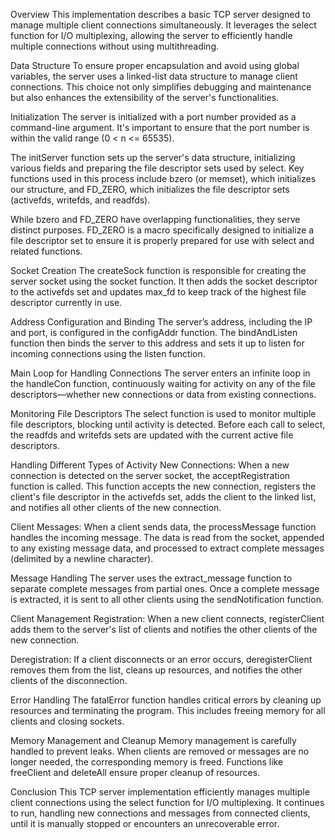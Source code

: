 Overview
This implementation describes a basic TCP server designed to manage multiple client connections simultaneously. It leverages the select function for I/O multiplexing, allowing the server to efficiently handle multiple connections without using multithreading.

Data Structure
To ensure proper encapsulation and avoid using global variables, the server uses a linked-list data structure to manage client connections. This choice not only simplifies debugging and maintenance but also enhances the extensibility of the server's functionalities.

Initialization
The server is initialized with a port number provided as a command-line argument. It's important to ensure that the port number is within the valid range (0 < n <= 65535).

The initServer function sets up the server's data structure, initializing various fields and preparing the file descriptor sets used by select. Key functions used in this process include bzero (or memset), which initializes our structure, and FD_ZERO, which initializes the file descriptor sets (activefds, writefds, and readfds).

While bzero and FD_ZERO have overlapping functionalities, they serve distinct purposes. FD_ZERO is a macro specifically designed to initialize a file descriptor set to ensure it is properly prepared for use with select and related functions.

Socket Creation
The createSock function is responsible for creating the server socket using the socket function. It then adds the socket descriptor to the activefds set and updates max_fd to keep track of the highest file descriptor currently in use.

Address Configuration and Binding
The server’s address, including the IP and port, is configured in the configAddr function. The bindAndListen function then binds the server to this address and sets it up to listen for incoming connections using the listen function.

Main Loop for Handling Connections
The server enters an infinite loop in the handleCon function, continuously waiting for activity on any of the file descriptors—whether new connections or data from existing connections.

Monitoring File Descriptors
The select function is used to monitor multiple file descriptors, blocking until activity is detected. Before each call to select, the readfds and writefds sets are updated with the current active file descriptors.

Handling Different Types of Activity
New Connections: When a new connection is detected on the server socket, the acceptRegistration function is called. This function accepts the new connection, registers the client's file descriptor in the activefds set, adds the client to the linked list, and notifies all other clients of the new connection.

Client Messages: When a client sends data, the processMessage function handles the incoming message. The data is read from the socket, appended to any existing message data, and processed to extract complete messages (delimited by a newline character).

Message Handling
The server uses the extract_message function to separate complete messages from partial ones. Once a complete message is extracted, it is sent to all other clients using the sendNotification function.

Client Management
Registration: When a new client connects, registerClient adds them to the server's list of clients and notifies the other clients of the new connection.

Deregistration: If a client disconnects or an error occurs, deregisterClient removes them from the list, cleans up resources, and notifies the other clients of the disconnection.

Error Handling
The fatalError function handles critical errors by cleaning up resources and terminating the program. This includes freeing memory for all clients and closing sockets.

Memory Management and Cleanup
Memory management is carefully handled to prevent leaks. When clients are removed or messages are no longer needed, the corresponding memory is freed. Functions like freeClient and deleteAll ensure proper cleanup of resources.

Conclusion
This TCP server implementation efficiently manages multiple client connections using the select function for I/O multiplexing. It continues to run, handling new connections and messages from connected clients, until it is manually stopped or encounters an unrecoverable error.

